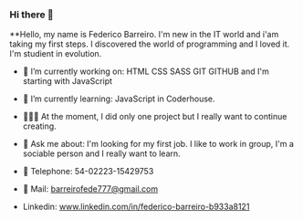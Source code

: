 ### Hi there 👋


**Hello, my name is Federico Barreiro. I'm new in the IT world and i'am taking my first steps.
I discovered the world of programming and I loved it.
I'm studient in evolution. 


- 🔭 I’m currently working on:
HTML
CSS
SASS
GIT 
GITHUB
and I'm starting with JavaScript

- 🌱 I’m currently learning:
JavaScript in Coderhouse.

- 👨🏼‍💻 At the moment, I did only one project but I really want to continue creating.

- 💬 Ask me about:
I'm looking for my first job. I like to work in group, I'm a sociable person and I really want to learn.

- 📱 Telephone: 54-02223-15429753
- 📧 Mail: barreirofede777@gmail.com
-    Linkedin: www.linkedin.com/in/federico-barreiro-b933a8121

